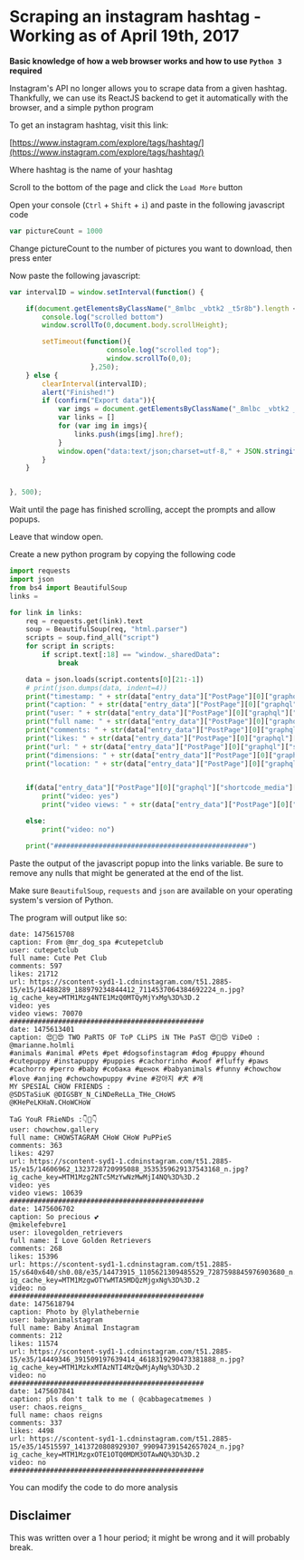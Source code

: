 # Scraping an instagram hashtag - Working as of April 19th, 2017

**Basic knowledge of how a web browser works and how to use `Python 3` required**

Instagram's API no longer allows you to scrape data from a given hashtag. Thankfully, we can use its ReactJS backend to get it automatically with the browser, and a simple python program

To get an instagram hashtag, visit this link:

[https://www.instagram.com/explore/tags/hashtag/](https://www.instagram.com/explore/tags/hashtag/)

Where hashtag is the name of your hashtag

Scroll to the bottom of the page and click the `Load More` button

Open your console (`Ctrl` + `Shift` + `i`) and paste in the following javascript code

```javascript
var pictureCount = 1000
```

Change pictureCount to the number of pictures you want to download, then press enter

Now paste the following javascript:

```javascript
var intervalID = window.setInterval(function() {

    if(document.getElementsByClassName("_8mlbc _vbtk2 _t5r8b").length < pictureCount){
        console.log("scrolled bottom")
        window.scrollTo(0,document.body.scrollHeight);

        setTimeout(function(){
                        console.log("scrolled top");
                        window.scrollTo(0,0);
                    },250);
    } else {
        clearInterval(intervalID);
        alert("Finished!")
        if (confirm("Export data")){
            var imgs = document.getElementsByClassName("_8mlbc _vbtk2 _t5r8b")
            var links = []
            for (var img in imgs){
                links.push(imgs[img].href);
            }
            window.open("data:text/json;charset=utf-8," + JSON.stringify(links))
        }
    }


}, 500);
```

Wait until the page has finished scrolling, accept the prompts and allow popups.

Leave that window open.

Create a new python program by copying the following code

```python
import requests
import json
from bs4 import BeautifulSoup
links = 

for link in links:
    req = requests.get(link).text
    soup = BeautifulSoup(req, "html.parser")
    scripts = soup.find_all("script")
    for script in scripts:
        if script.text[:18] == "window._sharedData":
            break

    data = json.loads(script.contents[0][21:-1])
    # print(json.dumps(data, indent=4))
    print("timestamp: " + str(data["entry_data"]["PostPage"][0]["graphql"]["shortcode_media"]["taken_at_timestamp"]))
    print("caption: " + str(data["entry_data"]["PostPage"][0]["graphql"]["shortcode_media"]["edge_media_to_caption"]["edges"][0]["node"]["text"]))
    print("user: " + str(data["entry_data"]["PostPage"][0]["graphql"]["shortcode_media"]["owner"]["username"]))
    print("full name: " + str(data["entry_data"]["PostPage"][0]["graphql"]["shortcode_media"]["owner"]["full_name"]))
    print("comments: " + str(data["entry_data"]["PostPage"][0]["graphql"]["shortcode_media"]["edge_media_to_comment"]["count"]))
    print("likes: " + str(data["entry_data"]["PostPage"][0]["graphql"]["shortcode_media"]["edge_media_preview_like"]["count"]))
    print("url: " + str(data["entry_data"]["PostPage"][0]["graphql"]["shortcode_media"]["display_url"]))
    print("dimensions: " + str(data["entry_data"]["PostPage"][0]["graphql"]["shortcode_media"]["dimensions"]))
    print("location: " + str(data["entry_data"]["PostPage"][0]["graphql"]["shortcode_media"]["location"]))


    if(data["entry_data"]["PostPage"][0]["graphql"]["shortcode_media"]["is_video"]):
        print("video: yes")
        print("video views: " + str(data["entry_data"]["PostPage"][0]["graphql"]["shortcode_media"]["video_view_count"]))

    else:
        print("video: no")

    print("################################################")
```


Paste the output of the javascript popup into the links variable. Be sure to remove any nulls that might be generated at the end of the list.

Make sure `BeautifulSoup`, `requests` and `json` are available on your operating system's version of Python.

The program will output like so:

```
date: 1475615708
caption: From @mr_dog_spa #cutepetclub
user: cutepetclub
full name: Cute Pet Club
comments: 597
likes: 21712
url: https://scontent-syd1-1.cdninstagram.com/t51.2885-15/e15/14488289_188979234844412_7114537064384692224_n.jpg?ig_cache_key=MTM1Mzg4NTE1MzQ0MTQyMjYxMg%3D%3D.2
video: yes
video views: 70070
################################################
date: 1475613401
caption: 😍💞😍 TWO PaRTS OF ToP CLiPS iN THe PaST 😍💞😍 ViDeO : @marianne.holmli 
#animals #animal #Pets #pet #dogsofinstagram #dog #puppy #hound #cutepuppy #instapuppy #puppies #cachorrinho #woof #fluffy #paws #cachorro #perro #baby #собака #щенок #babyanimals #funny #chowchow #love #anjing #chowchowpuppy #vine #강아지 #犬 #개 
MY SPESIAL CHOW FRIENDS : 
@SDSTaSiuK @DIGSBY_N_CiNDeReLLa_THe_CHoWS 
@KHePeLKHaN.CHoWCHoW

TaG YouR FRieNDs :👇👥👇
user: chowchow.gallery
full name: CHOWSTAGRAM CHoW CHoW PuPPieS
comments: 363
likes: 4297
url: https://scontent-syd1-1.cdninstagram.com/t51.2885-15/e15/14606962_1323728720995088_3535359629137543168_n.jpg?ig_cache_key=MTM1Mzg2NTc5MzYwNzMwMjI4NQ%3D%3D.2
video: yes
video views: 10639
################################################
date: 1475606702
caption: So precious 💕
@mikelefebvre1
user: ilovegolden_retrievers
full name: I Love Golden Retrievers
comments: 268
likes: 15396
url: https://scontent-syd1-1.cdninstagram.com/t51.2885-15/s640x640/sh0.08/e35/14473915_1105621309485529_7287598845976903680_n.jpg?ig_cache_key=MTM1MzgwOTYwMTA5MDQzMjgxNg%3D%3D.2
video: no
################################################
date: 1475618794
caption: Photo by @lylathebernie
user: babyanimalstagram
full name: Baby Animal Instagram
comments: 212
likes: 11574
url: https://scontent-syd1-1.cdninstagram.com/t51.2885-15/e35/14449346_391509197639414_4618319290473381888_n.jpg?ig_cache_key=MTM1MzkxMTAzNTI4MzQwMjAyNg%3D%3D.2
video: no
################################################
date: 1475607841
caption: pls don't talk to me ( @cabbagecatmemes )
user: chaos.reigns_
full name: chaos reigns
comments: 337
likes: 4498
url: https://scontent-syd1-1.cdninstagram.com/t51.2885-15/e35/14515597_1413720808929307_990947391542657024_n.jpg?ig_cache_key=MTM1MzgxOTE1OTQ0MDM3OTAwNQ%3D%3D.2
video: no
################################################
```

You can modify the code to do more analysis


## Disclaimer
This was written over a 1 hour period; it might be wrong and it will probably break.
